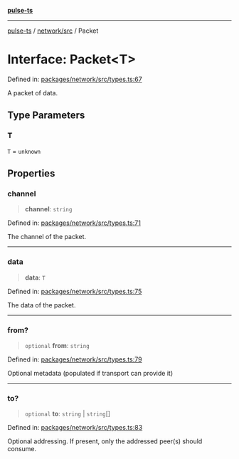 [**pulse-ts**](../../../README.md)

***

[pulse-ts](../../../README.md) / [network/src](../README.md) / Packet

# Interface: Packet\<T\>

Defined in: [packages/network/src/types.ts:67](https://github.com/jlehett/pulse-ts/blob/4869ef2c4af7bf37d31e2edd2d6d1ba148133fb2/packages/network/src/types.ts#L67)

A packet of data.

## Type Parameters

### T

`T` = `unknown`

## Properties

### channel

> **channel**: `string`

Defined in: [packages/network/src/types.ts:71](https://github.com/jlehett/pulse-ts/blob/4869ef2c4af7bf37d31e2edd2d6d1ba148133fb2/packages/network/src/types.ts#L71)

The channel of the packet.

***

### data

> **data**: `T`

Defined in: [packages/network/src/types.ts:75](https://github.com/jlehett/pulse-ts/blob/4869ef2c4af7bf37d31e2edd2d6d1ba148133fb2/packages/network/src/types.ts#L75)

The data of the packet.

***

### from?

> `optional` **from**: `string`

Defined in: [packages/network/src/types.ts:79](https://github.com/jlehett/pulse-ts/blob/4869ef2c4af7bf37d31e2edd2d6d1ba148133fb2/packages/network/src/types.ts#L79)

Optional metadata (populated if transport can provide it)

***

### to?

> `optional` **to**: `string` \| `string`[]

Defined in: [packages/network/src/types.ts:83](https://github.com/jlehett/pulse-ts/blob/4869ef2c4af7bf37d31e2edd2d6d1ba148133fb2/packages/network/src/types.ts#L83)

Optional addressing. If present, only the addressed peer(s) should consume.
